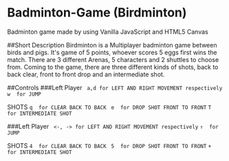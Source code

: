 # Badminton-Game (Birdminton)
Badminton game made by using Vanilla JavaScript and HTML5 Canvas

##Short Description
Birdminton is a Multiplayer badminton game between birds and pigs. It's game of 5 points, whoever scores 5 eggs first wins the match. There are 3 different Arenas, 5 characters and 2 shuttles to choose from. Coming to the game, there are three different kinds of shots, back to back clear, front to front drop and an intermediate shot. 

##Controls
###Left Player
``` a,d for LEFT AND RIGHT MOVEMENT respectively``` 
``` w  for JUMP ```

SHOTS
``` q  for CLEAR BACK TO BACK ```
``` e  for DROP SHOT FRONT TO FRONT```
``` T  for INTERMEDIATE SHOT ```

###Left Player
``` <-, -> for LEFT AND RIGHT MOVEMENT respectively``` 
``` ↑  for JUMP ```

SHOTS
``` 4  for CLEAR BACK TO BACK ```
``` 5  for DROP SHOT FRONT TO FRONT```
``` +  for INTERMEDIATE SHOT ```




